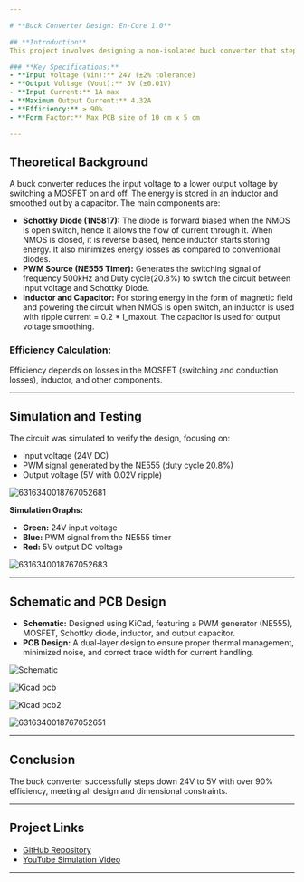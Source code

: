 ```yaml
---

# **Buck Converter Design: En-Core 1.0**

## **Introduction**
This project involves designing a non-isolated buck converter that steps down a 24V input to a 5V output with an efficiency of at least 90%. The buck converter is essential in many power conversion applications, such as power supplies and electric vehicles. 

### **Key Specifications:**
- **Input Voltage (Vin):** 24V (±2% tolerance)
- **Output Voltage (Vout):** 5V (±0.01V)
- **Input Current:** 1A max
- **Maximum Output Current:** 4.32A
- **Efficiency:** ≥ 90%
- **Form Factor:** Max PCB size of 10 cm x 5 cm

---
```


## **Theoretical Background**
A buck converter reduces the input voltage to a lower output voltage by switching a MOSFET on and off. The energy is stored in an inductor and smoothed out by a capacitor. The main components are:
- **Schottky Diode (1N5817):** The diode is forward biased when the NMOS is open switch, hence it allows the flow of current through it. When NMOS is closed, it is reverse biased, hence inductor starts storing energy. It also minimizes energy losses as compared to conventional diodes.
- **PWM Source (NE555 Timer):** Generates the switching signal of frequency 500kHz and Duty cycle(20.8%) to switch the circuit between input voltage and Schottky Diode.
- **Inductor and Capacitor:** For storing energy in the form of magnetic field and powering the circuit when NMOS is open switch, an inductor is used with ripple current = 0.2 * I_maxout. The capacitor is used for output voltage smoothing.

### **Efficiency Calculation:**
Efficiency depends on losses in the MOSFET (switching and conduction losses), inductor, and other components.

---

## **Simulation and Testing**

The circuit was simulated to verify the design, focusing on:
- Input voltage (24V DC)
- PWM signal generated by the NE555 (duty cycle 20.8%)
- Output voltage (5V with 0.02V ripple)

![6316340018767052681](https://github.com/user-attachments/assets/e45e4156-eb1f-41fd-a5f7-5a55e0141f44)


**Simulation Graphs:**
- **Green:** 24V input voltage
- **Blue:** PWM signal from the NE555 timer
- **Red:** 5V output DC voltage

![6316340018767052683](https://github.com/user-attachments/assets/14bab19d-61ed-4403-afee-09918fa89163)


---

## **Schematic and PCB Design**
- **Schematic:** Designed using KiCad, featuring a PWM generator (NE555), MOSFET, Schottky diode, inductor, and output capacitor.
- **PCB Design:** A dual-layer design to ensure proper thermal management, minimized noise, and correct trace width for current handling.

![Schematic](https://github.com/user-attachments/assets/7cce3dc8-1727-4691-8b37-dde8df1e5275)

![Kicad pcb](https://github.com/user-attachments/assets/3b5c19bc-508d-41c2-8081-fe6bc3845eb5)

![Kicad pcb2](https://github.com/user-attachments/assets/ae1f18c5-6745-4b51-b6ae-48633e165ca7)

![6316340018767052651](https://github.com/user-attachments/assets/18c0d9bc-3374-4f61-806f-785a8bb9ff37)

---

## **Conclusion**
The buck converter successfully steps down 24V to 5V with over 90% efficiency, meeting all design and dimensional constraints.

---

## **Project Links**
- [GitHub Repository](https://github.com/GargeyaOHKO/En-Core-1.0)
- [YouTube Simulation Video](https://youtu.be/STvGI6kvZm8)

---



